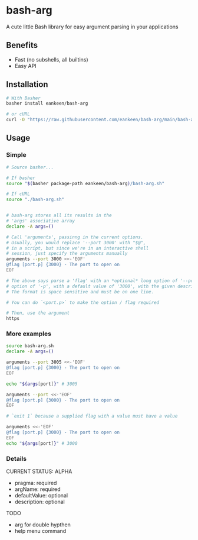 # bash-arg

A cute little Bash library for easy argument parsing in your applications

## Benefits

- Fast (no subshells, all builtins)
- Easy API

## Installation

```sh
# With Basher
basher install eankeen/bash-arg

# or cURL
curl -O "https://raw.githubusercontent.com/eankeen/bash-arg/main/bash-arg.sh"
```

## Usage

### Simple

```bash
# Source basher...

# If basher
source "$(basher package-path eankeen/bash-arg)/bash-arg.sh"

# If cURL
source "./bash-arg.sh"


# bash-arg stores all its results in the
# 'args' associative array
declare -A args=()

# Call 'arguments', passinng in the current options.
# Usually, you would replace '--port 3000' with "$@",
# in a script, but since we're in an interactive shell
# session, just specify the arguments manually
arguments --port 3000 <<-'EOF'
@flag [port.p] {3000} - The port to open on
EOF

# The above says parse a 'flag' with an *optional* long option of '--port' and a short
# option of '-p', with a default value of '3000', with the given description.
# The format is space sensitive and must be on one line.

# You can do `<port.p>` to make the option / flag required

# Then, use the argument
https
```

### More examples

```bash
source bash-arg.sh
declare -A args=()

arguments --port 3005 <<-'EOF'
@flag [port.p] {3000} - The port to open on
EOF

echo "${args[port]}" # 3005

arguments --port <<-'EOF'
@flag [port.p] {3000} - The port to open on
EOF

# `exit 1` because a supplied flag with a value must have a value

arguments <<-'EOF'
@flag [port.p] {3000} - The port to open on
EOF
echo "${args[port]}" # 3000
```

### Details

CURRENT STATUS: ALPHA

- pragma: required
- argName: required
- defaultValue: optional
- description: optional

TODO

- arg for double hypthen
- help menu command
